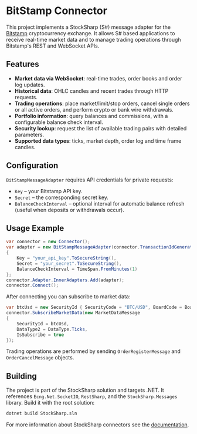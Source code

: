 # BitStamp Connector

This project implements a StockSharp (S#) message adapter for the [Bitstamp](https://www.bitstamp.net/) cryptocurrency exchange. It allows S# based applications to receive real-time market data and to manage trading operations through Bitstamp's REST and WebSocket APIs.

## Features

- **Market data via WebSocket**: real-time trades, order books and order log updates.
- **Historical data**: OHLC candles and recent trades through HTTP requests.
- **Trading operations**: place market/limit/stop orders, cancel single orders or all active orders, and perform crypto or bank wire withdrawals.
- **Portfolio information**: query balances and commissions, with a configurable balance check interval.
- **Security lookup**: request the list of available trading pairs with detailed parameters.
- **Supported data types**: ticks, market depth, order log and time frame candles.

## Configuration

`BitStampMessageAdapter` requires API credentials for private requests:

- `Key` – your Bitstamp API key.
- `Secret` – the corresponding secret key.
- `BalanceCheckInterval` – optional interval for automatic balance refresh (useful when deposits or withdrawals occur).

## Usage Example

```csharp
var connector = new Connector();
var adapter = new BitStampMessageAdapter(connector.TransactionIdGenerator)
{
    Key = "your_api_key".ToSecureString(),
    Secret = "your_secret".ToSecureString(),
    BalanceCheckInterval = TimeSpan.FromMinutes(1)
};
connector.Adapter.InnerAdapters.Add(adapter);
connector.Connect();
```

After connecting you can subscribe to market data:

```csharp
var btcUsd = new SecurityId { SecurityCode = "BTC/USD", BoardCode = BoardCodes.BitStamp };
connector.SubscribeMarketData(new MarketDataMessage
{
    SecurityId = btcUsd,
    DataType2 = DataType.Ticks,
    IsSubscribe = true
});
```

Trading operations are performed by sending `OrderRegisterMessage` and `OrderCancelMessage` objects.

## Building

The project is part of the StockSharp solution and targets .NET. It references `Ecng.Net.SocketIO`, `RestSharp`, and the `StockSharp.Messages` library. Build it with the root solution:

```bash
dotnet build StockSharp.sln
```

For more information about StockSharp connectors see the [documentation](https://doc.stocksharp.com/topics/api/connectors/crypto_exchanges/bitstamp.html).

